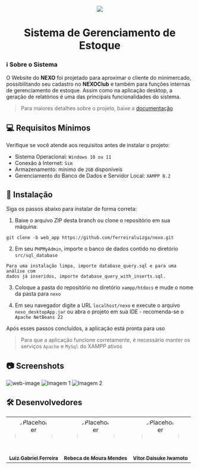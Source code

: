 <p align="center">
    <img src="https://skillicons.dev/icons?i=php,html,css,js,bootstrap,mysql"/>
</p>

<h1 align="center">Sistema de Gerenciamento de Estoque</h1>

### ℹ Sobre o Sistema
O Website do **NEXO** foi projetado para aproximar o cliente do minimercado, possibilitando seu cadastro no **NEXOClub** e também para funções internas de gerenciamento de estoque. Assim como na aplicação desktop, a geração de relatórios é uma das principais funcionalidades do sistema.

> Para maiores detalhes sobre o projeto, baixe a [documentação](https://github.com/user-attachments/files/17747624/doc_nexo.pdf)

## 💻 Requisitos Mínimos

Verifique se você atende aos requisitos antes de instalar o projeto:
- Sistema Operacional: `Windows 10 ou 11`
- Conexão à Internet: `Sim`
- Armazenamento: mínimo de `2GB` disponíveis
- Gerenciamento do Banco de Dados e Servidor Local: `XAMPP 8.2`

## 🚀 Instalação

Siga os passos abaixo para instalar de forma correta:

1. Baixe o arquivo ZIP desta branch ou clone o repositório em sua máquina:
```
git clone -b web_app https://github.com/ferreiraluizga/nexo.git
```

2. Em seu `PHPMyAdmin`, importe o banco de dados contido no diretório `src/sql_database`
```
Para uma instalação limpa, importe database_query.sql e para uma análise com
dados já inseridos, importe database_query_with_inserts.sql.
```

3. Coloque a pasta do repositório no diretório `xampp/htdocs` e mude o nome da pasta para `nexo`

4. Em seu navegador digite a URL `localhost/nexo` e execute o arquivo `nexo_desktopApp.jar` ou abra o projeto em sua IDE - recomenda-se o `Apache NetBeans 22`

Após esses passos concluídos, a aplicação está pronta para uso
> Para que a aplicação funcione corretamente, é necessário manter os serviços `Apache` e `MySql` do XAMPP ativos

## 📷 Screenshots

![web-image](https://github.com/user-attachments/assets/c836d8f4-2e0a-49bf-83ae-d1004cee1ebe)
![Imagem 1](https://github.com/user-attachments/assets/ce104c27-52df-4306-8104-d4cfe92f8925)
![Imagem 2](https://github.com/user-attachments/assets/3cf9d226-7250-4251-b28e-a456cb3d1ac5)

## 🛠️ Desenvolvedores

<table border="0" style="border-collapse: collapse;">
  <tr>
    <td align="center" style="border: none;">
      <a href="#">
        <img src="https://placehold.co/100x100" width="100px" style="border-radius: 50%;" alt="Placeholder"/><br>
        <sub>
          <b>Luiz Gabriel Ferreira</b>
        </sub>
      </a>
    </td>
    <td align="center" style="border: none;">
      <a href="#">
        <img src="https://github.com/user-attachments/assets/38f7f200-6a5a-47e6-b365-9f3c4651db4d" width="100px" style="border-radius: 50%;" alt="Placeholder"/><br>
        <sub>
          <b>Rebeca de Moura Mendes</b>
        </sub>
      </a>
    </td>
    <td align="center" style="border: none;">
      <a href="#">
        <img src="https://placehold.co/100x100" width="100px" style="border-radius: 50%;" alt="Placeholder"/><br>
        <sub>
          <b>Vitor Daisuke Iwamoto</b>
        </sub>
      </a>
    </td>
  </tr>
</table>
